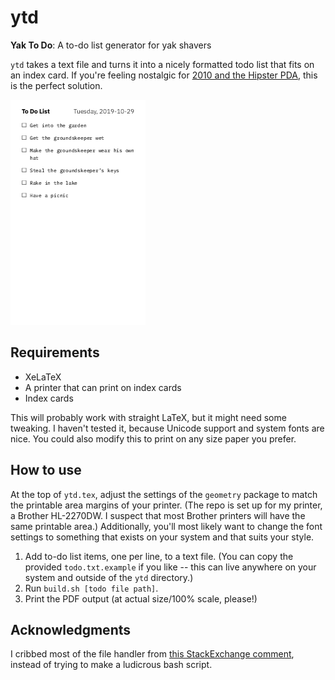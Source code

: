 # ytd

**Yak To Do**: A to-do list generator for yak shavers

`ytd` takes a text file and turns it into a nicely formatted todo list that fits on an index card. If you're feeling nostalgic for [2010 and the Hipster PDA](http://www.43folders.com/2004/09/03/introducing-the-hipster-pda), this is the perfect solution.

![alt text](readme/example.png "Example index card output")

## Requirements
* XeLaTeX
* A printer that can print on index cards
* Index cards

This will probably work with straight LaTeX, but it might need some tweaking. I haven't tested it, because Unicode support and system fonts are nice. You could also modify this to print on any size paper you prefer. 

## How to use

At the top of `ytd.tex`, adjust the settings of the `geometry` package to match the printable area margins of your printer. (The repo is set up for my printer, a Brother HL-2270DW. I suspect that most Brother printers will have the same printable area.) Additionally, you'll most likely want to change the font settings to something that exists on your system and that suits your style.

1. Add to-do list items, one per line, to a text file. (You can copy the provided `todo.txt.example` if you like -- this can live anywhere on your system and outside of the `ytd` directory.)
2. Run `build.sh [todo file path]`.
3. Print the PDF output (at actual size/100% scale, please!)

## Acknowledgments

I cribbed most of the file handler from [this StackExchange comment](https://tex.stackexchange.com/questions/256685/items-from-file-in-itemize-environment), instead of trying to make a ludicrous bash script.

